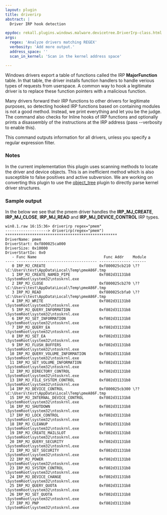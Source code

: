 ```yaml
---
layout: plugin
title: driverirp
abstract: |
  Driver IRP hook detection

epydoc: rekall.plugins.windows.malware.devicetree.DriverIrp-class.html
args:
  regex: 'Analyze drivers matching REGEX'
  verbosity: 'Add more output.'
  address_space: ''
  scan_in_kernel: 'Scan in the kernel address space'

---
```



Windows drivers export a table of functions called the IRP **MajorFunction**
table. In that table, the driver installs function handlers to handle verious
types of requests from userspace. A common way to hook a legitimate driver is to
replace these function pointers with a malicious function.

Many drivers forward their IRP functions to other drivers for legitimate
purposes, so detecting hooked IRP functions based on containing modules is not a
good method. Instead, we print everything and let you be the judge. The command
also checks for Inline hooks of IRP functions and optionally prints a
disassembly of the instructions at the IRP address (pass --verbosity to enable
this).

This command outputs information for all drivers, unless you specify a regular
expression filter.

### Notes

In the current implementation this plugin uses scanning methods to locate the
driver and device objects. This is an inefficient method which is also
susceptible to false positives and active subversion. We are working on
converting this plugin to use the [object_tree](ObjectTree.html) plugin to
directly parse kernel driver structures.


### Sample output

In the below we see that the pmem driver handles the **IRP_MJ_CREATE**,
**IRP_MJ_CLOSE**, **IRP_MJ_READ** and **IRP_MJ_DEVICE_CONTROL** IRP types.

```
win8.1.raw 16:15:36> driverirp regex="pmem"
-------------------> driverirp(regex="pmem")
**************************************************
DriverName: pmem
DriverStart: 0xf800025ca000
DriverSize: 0x10000
DriverStartIo: 0x0
   - Func Name                              Func Addr    Module
---- ------------------------------------ -------------- ------
   0 IRP_MJ_CREATE                        0xf800025cb210 \??\C:\Users\test\AppData\Local\Temp\pmeA86F.tmp
   1 IRP_MJ_CREATE_NAMED_PIPE             0xf802d31131b8 \SystemRoot\system32\ntoskrnl.exe
   2 IRP_MJ_CLOSE                         0xf800025cb270 \??\C:\Users\test\AppData\Local\Temp\pmeA86F.tmp
   3 IRP_MJ_READ                          0xf800025cbfa0 \??\C:\Users\test\AppData\Local\Temp\pmeA86F.tmp
   4 IRP_MJ_WRITE                         0xf802d31131b8 \SystemRoot\system32\ntoskrnl.exe
   5 IRP_MJ_QUERY_INFORMATION             0xf802d31131b8 \SystemRoot\system32\ntoskrnl.exe
   6 IRP_MJ_SET_INFORMATION               0xf802d31131b8 \SystemRoot\system32\ntoskrnl.exe
   7 IRP_MJ_QUERY_EA                      0xf802d31131b8 \SystemRoot\system32\ntoskrnl.exe
   8 IRP_MJ_SET_EA                        0xf802d31131b8 \SystemRoot\system32\ntoskrnl.exe
   9 IRP_MJ_FLUSH_BUFFERS                 0xf802d31131b8 \SystemRoot\system32\ntoskrnl.exe
  10 IRP_MJ_QUERY_VOLUME_INFORMATION      0xf802d31131b8 \SystemRoot\system32\ntoskrnl.exe
  11 IRP_MJ_SET_VOLUME_INFORMATION        0xf802d31131b8 \SystemRoot\system32\ntoskrnl.exe
  12 IRP_MJ_DIRECTORY_CONTROL             0xf802d31131b8 \SystemRoot\system32\ntoskrnl.exe
  13 IRP_MJ_FILE_SYSTEM_CONTROL           0xf802d31131b8 \SystemRoot\system32\ntoskrnl.exe
  14 IRP_MJ_DEVICE_CONTROL                0xf800025cb300 \??\C:\Users\test\AppData\Local\Temp\pmeA86F.tmp
  15 IRP_MJ_INTERNAL_DEVICE_CONTROL       0xf802d31131b8 \SystemRoot\system32\ntoskrnl.exe
  16 IRP_MJ_SHUTDOWN                      0xf802d31131b8 \SystemRoot\system32\ntoskrnl.exe
  17 IRP_MJ_LOCK_CONTROL                  0xf802d31131b8 \SystemRoot\system32\ntoskrnl.exe
  18 IRP_MJ_CLEANUP                       0xf802d31131b8 \SystemRoot\system32\ntoskrnl.exe
  19 IRP_MJ_CREATE_MAILSLOT               0xf802d31131b8 \SystemRoot\system32\ntoskrnl.exe
  20 IRP_MJ_QUERY_SECURITY                0xf802d31131b8 \SystemRoot\system32\ntoskrnl.exe
  21 IRP_MJ_SET_SECURITY                  0xf802d31131b8 \SystemRoot\system32\ntoskrnl.exe
  22 IRP_MJ_POWER                         0xf802d31131b8 \SystemRoot\system32\ntoskrnl.exe
  23 IRP_MJ_SYSTEM_CONTROL                0xf802d31131b8 \SystemRoot\system32\ntoskrnl.exe
  24 IRP_MJ_DEVICE_CHANGE                 0xf802d31131b8 \SystemRoot\system32\ntoskrnl.exe
  25 IRP_MJ_QUERY_QUOTA                   0xf802d31131b8 \SystemRoot\system32\ntoskrnl.exe
  26 IRP_MJ_SET_QUOTA                     0xf802d31131b8 \SystemRoot\system32\ntoskrnl.exe
  27 IRP_MJ_PNP                           0xf802d31131b8 \SystemRoot\system32\ntoskrnl.exe
```